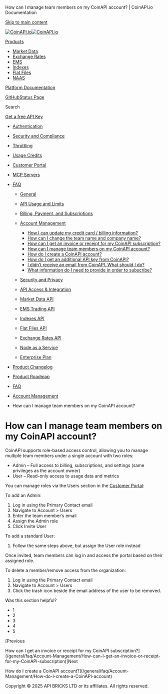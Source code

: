 How can I manage team members on my CoinAPI account? | CoinAPI.io Documentation




[Skip to main content](#__docusaurus_skipToContent_fallback)

[![CoinAPI.io](/img/logo.svg)![CoinAPI.io](/img/logo.svg)](https://www.coinapi.io)

[Products](/general/faq/Account-Management/How-can-I-manage-team-members-on-my-CoinAPI-account)

* [Market Data](/market-data/)
* [Exchange Rates](/exchange-rates-api/)
* [EMS](/ems-api/)
* [Indexes](/indexes-api/)
* [Flat Files](/flat-files-api/)
* [NAAS](/naas-api/)

[Platform Documentation](/general/authentication)

[GitHub](https://github.com/api-bricks/api-bricks-sdk)[Status Page](https://status.coinapi.io)

Search

[Get a free API Key](https://console.coinapi.io/?link=/apikeys/create)

* [Authentication](/general/authentication)
* [Security and Compliance](/general/security)
* [Throttling](/general/throttling)
* [Usage Credits](/general/usage-credits)
* [Customer Portal](/general/customer-portal/)
* [MCP Servers](/general/mcp-servers)
* [FAQ](/general/faq/)

  + [General](/general/faq/general/)
  + [API Usage and Limits](/general/faq/API-Usage-and-Limits/)
  + [Billing, Payment, and Subscriptions](/general/faq/Billing-Payment-and-Subscriptions/)
  + [Account Management](/general/faq/Account-Management/)

    - [How I can update my credit card / billing information?](/general/faq/Account-Management/How-I-can-update-my-credit-card-billing-information)
    - [How can I change the team name and company name?](/general/faq/Account-Management/How-can-I-change-the-team-name-and-company-name)
    - [How can I get an invoice or receipt for my CoinAPI subscription?](/general/faq/Account-Management/How-can-I-get-an-invoice-or-receipt-for-my-CoinAPI-subscription)
    - [How can I manage team members on my CoinAPI account?](/general/faq/Account-Management/How-can-I-manage-team-members-on-my-CoinAPI-account)
    - [How do I create a CoinAPI account?](/general/faq/Account-Management/How-do-I-create-a-CoinAPI-account)
    - [How do I get an additional API key from CoinAPI?](/general/faq/Account-Management/How-do-I-get-an-additional-API-key-from-CoinAPI)
    - [I didn’t receive an email from CoinAPI. What should I do?](/general/faq/Account-Management/I-didnt-receive-an-email-from-CoinAPI)
    - [What information do I need to provide in order to subscribe?](/general/faq/Account-Management/What-information-do-I-need-to-provide-in-order-to-subscribe)
  + [Security and Privacy](/general/faq/Security-and-Privacy/)
  + [API Access & Integration](/general/faq/API-Access-and-Integration/)
  + [Market Data API](/general/faq/Market-Data-API/)
  + [EMS Trading API](/general/faq/EMS-Trading-API/)
  + [Indexes API](/general/faq/Indexes-API/)
  + [Flat Files API](/general/faq/Flat-Files-API/)
  + [Exchange Rates API](/general/faq/Exchange-Rates-API/)
  + [Node as a Service](/general/faq/Node-as-a-Service/)
  + [Enterprise Plan](/general/faq/Enterprise-Plan/)
* [Product Changelog](/general/changelog/)
* [Product Roadmap](/general/roadmap)

* [FAQ](/general/faq/)
* [Account Management](/general/faq/Account-Management/)
* How can I manage team members on my CoinAPI account?

How can I manage team members on my CoinAPI account?
====================================================

CoinAPI supports role-based access control, allowing you to manage multiple team members under a single account with two roles:

* Admin – Full access to billing, subscriptions, and settings (same privileges as the account owner)
* User – Read-only access to usage data and metrics

You can manage roles via the Users section in the [Customer Portal](https://console.coinapi.io/):

To add an Admin:

1. Log in using the Primary Contact email
2. Navigate to Account > Users
3. Enter the team member’s email
4. Assign the Admin role
5. Click Invite User

To add a standard User:

1. Follow the same steps above, but assign the User role instead

Once invited, team members can log in and access the portal based on their assigned role.

To delete a member/remove access from the organization:

1. Log in using the Primary Contact email
2. Navigate to Account > Users
3. Click the trash icon beside the email address of the user to be removed.

Was this section helpful?

* 1
* 2
* 3
* 4
* 5

[Previous

How can I get an invoice or receipt for my CoinAPI subscription?](/general/faq/Account-Management/How-can-I-get-an-invoice-or-receipt-for-my-CoinAPI-subscription)[Next

How do I create a CoinAPI account?](/general/faq/Account-Management/How-do-I-create-a-CoinAPI-account)

Copyright © 2025 API BRICKS LTD or its affiliates. All rights reserved.